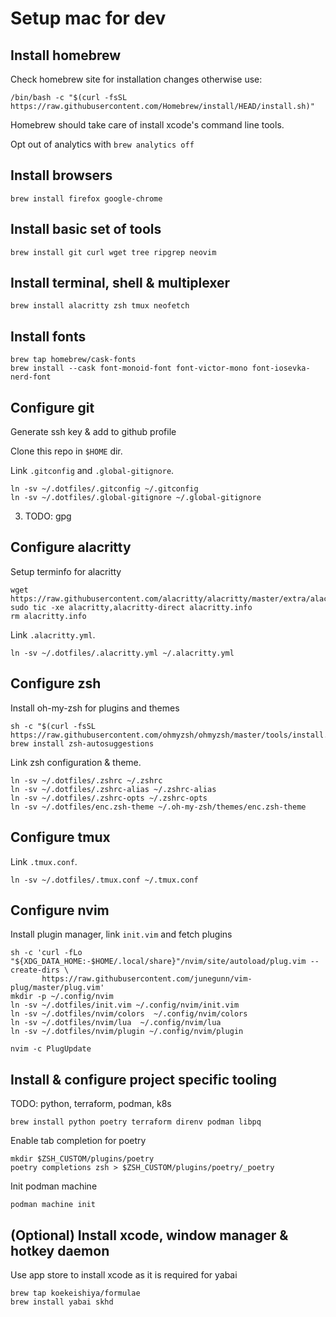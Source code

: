 # Setup mac for dev

## Install homebrew

Check homebrew site for installation changes otherwise use:

```
/bin/bash -c "$(curl -fsSL https://raw.githubusercontent.com/Homebrew/install/HEAD/install.sh)"
```

Homebrew should take care of install xcode's command line tools.

Opt out of analytics with `brew analytics off`


## Install browsers

```
brew install firefox google-chrome
```

## Install basic set of tools

```
brew install git curl wget tree ripgrep neovim
```

## Install terminal, shell & multiplexer

```
brew install alacritty zsh tmux neofetch
```

## Install fonts

```
brew tap homebrew/cask-fonts
brew install --cask font-monoid-font font-victor-mono font-iosevka-nerd-font
```

## Configure git

Generate ssh key & add to github profile

Clone this repo in `$HOME` dir.

Link `.gitconfig` and `.global-gitignore`.

```
ln -sv ~/.dotfiles/.gitconfig ~/.gitconfig
ln -sv ~/.dotfiles/.global-gitignore ~/.global-gitignore
```

3. TODO: gpg

## Configure alacritty

Setup terminfo for alacritty

```
wget https://raw.githubusercontent.com/alacritty/alacritty/master/extra/alacritty.info
sudo tic -xe alacritty,alacritty-direct alacritty.info
rm alacritty.info
```

Link `.alacritty.yml`.

```
ln -sv ~/.dotfiles/.alacritty.yml ~/.alacritty.yml
```

## Configure zsh

Install oh-my-zsh for plugins and themes

```
sh -c "$(curl -fsSL https://raw.githubusercontent.com/ohmyzsh/ohmyzsh/master/tools/install.sh)"
brew install zsh-autosuggestions
```

Link zsh configuration & theme.

```
ln -sv ~/.dotfiles/.zshrc ~/.zshrc
ln -sv ~/.dotfiles/.zshrc-alias ~/.zshrc-alias
ln -sv ~/.dotfiles/.zshrc-opts ~/.zshrc-opts
ln -sv ~/.dotfiles/enc.zsh-theme ~/.oh-my-zsh/themes/enc.zsh-theme
```

## Configure tmux

Link `.tmux.conf`.

```
ln -sv ~/.dotfiles/.tmux.conf ~/.tmux.conf
```


## Configure nvim

Install plugin manager, link `init.vim` and fetch plugins

```
sh -c 'curl -fLo "${XDG_DATA_HOME:-$HOME/.local/share}"/nvim/site/autoload/plug.vim --create-dirs \
       https://raw.githubusercontent.com/junegunn/vim-plug/master/plug.vim'
mkdir -p ~/.config/nvim
ln -sv ~/.dotfiles/init.vim ~/.config/nvim/init.vim
ln -sv ~/.dotfiles/nvim/colors  ~/.config/nvim/colors
ln -sv ~/.dotfiles/nvim/lua  ~/.config/nvim/lua
ln -sv ~/.dotfiles/nvim/plugin ~/.config/nvim/plugin

nvim -c PlugUpdate
```

## Install & configure project specific tooling

TODO: python, terraform, podman, k8s
```
brew install python poetry terraform direnv podman libpq
```

Enable tab completion for poetry
```
mkdir $ZSH_CUSTOM/plugins/poetry
poetry completions zsh > $ZSH_CUSTOM/plugins/poetry/_poetry
```

Init podman machine
```
podman machine init
```

## (Optional) Install xcode, window manager & hotkey daemon

Use app store to install xcode as it is required for yabai

```
brew tap koekeishiya/formulae
brew install yabai skhd
```
